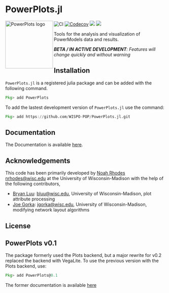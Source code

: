 # PowerPlots.jl

<img src="https://wispo-pop.github.io/PowerPlots.jl/dev/assets/logo.svg" align="left" width="150" alt="PowerPlots logo">


![CI](https://github.com/WISPO-POP/PowerPlots.jl/workflows/CI/badge.svg)
[![Codecov](https://codecov.io/gh/WISPO-POP/PowerPlots.jl/branch/master/graph/badge.svg)](https://codecov.io/gh/WISPO-POP/PowerPlots.jl)
[![](https://img.shields.io/badge/docs-dev-blue.svg)](https://wispo-pop.github.io/PowerPlots.jl/dev/)
[![](https://img.shields.io/badge/docs-stable-blue.svg)](https://wispo-pop.github.io/PowerPlots.jl/stable/)

Tools for the analysis and visualization of PowerModels data and results.

***BETA / IN ACTIVE DEVELOPMENT**: Features will change quickly and without warning*


## Installation
`PowerPlots.jl` is a registered julia package and can be added with the following command.

```julia
Pkg> add PowerPlots
```

To add the lastest development version of `PowerPlots.jl` use the command:
```julia
Pkg> add https://github.com/WISPO-POP/PowerPlots.jl.git
```

## Documentation
The Documentation is available [here](https://wispo-pop.github.io/PowerPlots.jl/stable/).


## Acknowledgements
This code has been primarily developed by [Noah Rhodes](https://github.com/noahrhodes) [nrhodes@wisc.edu](mailto:nrhodes@wisc.edu) at the University of Wisconsin-Madison with the help of the following contributors,
 - [Bryan Luu](https://github.com/bryanluu): [bluu@wisc.edu](mailto:bluu@wisc.edu), University of Wisconsin-Madison, plot attribute processing
 - [Joe Gorka](https://github.com/j-gorka): [jgorka@wisc.edu](mailto:jgorka@wisc.edu), University of Wisconsin-Madison, modifying network layout algorithms

## License


## PowerPlots v0.1
The package formerly used the Plots backend, but a major rewrite for v0.2 replaced the backend with VegaLite. To use the previous version with the Plots backend, use:

```julia
Pkg> add PowerPlots@0.1
```
The former documentation is available [here](https://github.com/WISPO-POP/PowerPlots.jl/blob/master/example_plots/)




